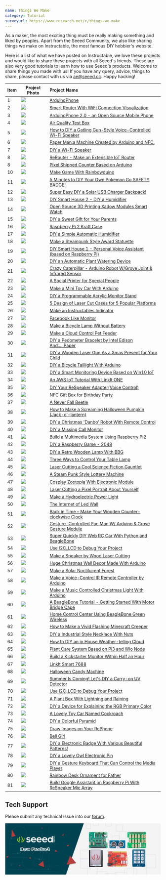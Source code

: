 ```yaml
---
name: Things We Make
category: Tutorial
surveyurl: https://www.research.net/r/things-we-make
---
```


As a maker, the most exciting thing must be really making something and liked by peoples. Apart from the Seeed Community, we also like sharing things we make on Instructable, the most famous DIY hobbier's website.

Here is a list of what we have posted on Instructable, we love these projects and would like to share these projects with all Seeed's friends. These are also very good tutorials to learn how to use Seeed's products. Welcome to share things you made with us! If you have any query, advice, things to share, please contact with us via ae@seeed.cc. Happy hacking!

|Item|Project Photo|Project Name|
|---|---|:---|
|1|![](https://cdn.instructables.com/FB8/OHIG/HJ6053CU/FB8OHIGHJ6053CU.RECTANGLE1.jpg)|[ArduinoPhone](http://www.instructables.com/id/ArduinoPhone/)|
|2|![](https://cdn.instructables.com/FEN/IX6N/ILV8KTYG/FENIX6NILV8KTYG.RECTANGLE1.jpg)|[Smart Router With WiFi Connection Visualization](http://www.instructables.com/id/Make-a-Colorful-Smart-Router/)|
|3|![](https://cdn.instructables.com/FAZ/C61J/IJUAFIE8/FAZC61JIJUAFIE8.RECTANGLE1.jpg)|[ArduinoPhone 2.0 - an Open Source Mobile Phone](http://www.instructables.com/id/ArduinoPhone-20-an-Open-Source-Mobile-Phone-Based-/)|
|4|![](https://cdn.instructables.com/F1F/DBOS/HIZDATR0/F1FDBOSHIZDATR0.RECTANGLE1.jpg)|[Air Quality Test Box](http://www.instructables.com/id/Air-Quality-Test-Box/)|
|5|![](https://cdn.instructables.com/FJJ/9AUU/IST5LXOH/FJJ9AUUIST5LXOH.RECTANGLE1.jpg)|[How to DIY a Gatling Gun-Style Voice-Controlled Wi-Fi Speaker](http://www.instructables.com/id/How-to-DIY-a-Gatling-Gun-Style-Voice-Controlled-Wi-1/)|
|6|![](https://cdn.instructables.com/F5R/Q4U8/HJKBJLYH/F5RQ4U8HJKBJLYH.RECTANGLE1.jpg)|[Paper Man:a Machine Created by Arduino and NFC.](http://www.instructables.com/id/Paper-Man-a-machine-created-by-Arduino-and-NFC/)|
|7|![](https://cdn.instructables.com/F1V/MG81/II0K6DBF/F1VMG81II0K6DBF.RECTANGLE1.jpg)|[DIY a Wi-Fi Speaker](http://www.instructables.com/id/DIY-a-Wi-Fi-Speaker/)|
|8|![](https://cdn.instructables.com/FKO/8TDE/IPIYQBAM/FKO8TDEIPIYQBAM.RECTANGLE1.jpg)|[ReRouter - Make an Extensible IoT Router](http://www.instructables.com/id/ReRouter-Make-an-Extensible-IoT-Router/)|
|8|![](https://cdn.instructables.com/F30/G8A9/HMNNF54S/F30G8A9HMNNF54S.RECTANGLE1.jpg)|[Pixel Shipped Counter Based on Arduino](http://www.instructables.com/id/Pixel-Shipped-Counter/)|
|10|![](https://cdn.instructables.com/FU0/39WS/HJGE2757/FU039WSHJGE2757.RECTANGLE1.jpg)|[Make Game With Rainbowduino](http://www.instructables.com/id/Make-Game-with-Rainbowduino/)|
|11|![](https://cdn.instructables.com/FZ6/A6DL/IQLHWV13/FZ6A6DLIQLHWV13.RECTANGLE1.jpg)|[5 Minutes to DIY Your Own Pokemon Go SAFETY BADGE!](http://www.instructables.com/id/5-Minutes-to-DIY-Your-Own-Pokemon-Go-SAFETY-BADGE/)|
|12|![](https://cdn.instructables.com/FPE/5CE2/IOBOZBFG/FPE5CE2IOBOZBFG.RECTANGLE1.jpg)|[Super Easy DIY a Solar USB Charger Backpack!](http://www.instructables.com/id/Super-Easy-DIY-a-Solar-USB-Charger-Backpack/)|
|13|![](https://cdn.instructables.com/FZN/9ZLD/IRO1EKQN/FZN9ZLDIRO1EKQN.RECTANGLE1.jpg)|[DIY Smart House 2 - DIY a Humidifier](http://www.instructables.com/id/DIY-Smart-House-2-DIY-a-Humidifier/)|
|14|![](https://cdn.instructables.com/FAV/LANO/HWAFSWET/FAVLANOHWAFSWET.RECTANGLE1.jpg)|[Open Source 3D Printing Xadow Modules Smart Watch](http://www.instructables.com/id/Xadow-Smart-Watch/)|
|15|![](https://cdn.instructables.com/FF7/8FIO/IICCSSOD/FF78FIOIICCSSOD.RECTANGLE1.jpg)|[DIY a Sweet Gift for Your Parents](http://www.instructables.com/id/DIY-a-Sweet-Gift-for-Your-Parents/)|
|16|![](https://cdn.instructables.com/F3Z/LBQI/IBM278G3/F3ZLBQIIBM278G3.RECTANGLE1.jpg)|[Raspberry Pi 2 Kraft Case](http://www.instructables.com/id/Raspberry-Pi-2-Kraft-Case/)|
|17|![](https://cdn.instructables.com/F7N/KTIR/IIRPIDC2/F7NKTIRIIRPIDC2.RECTANGLE1.jpg)|[DIY a Simple Automatic Humidifier](http://www.instructables.com/id/DIY-a-Simple-Automatic-Humidifier/)|
|18|![](https://cdn.instructables.com/F02/N03G/ILV7YDRO/F02N03GILV7YDRO.RECTANGLE1.jpg)|[Make a Steampunk Style Award Statuette](http://www.instructables.com/id/Make-a-Steam-Punk-Style-Cup/)|
|19|![](https://cdn.instructables.com/FDW/E2H1/IRF7UAEC/FDWE2H1IRF7UAEC.RECTANGLE1.jpg)|[DIY Smart House 1 - Personal Voice Assistant (based on Raspberry Pi)](http://www.instructables.com/id/DIY-Smart-House-1-Personal-Voice-Assistant-based-o/)|
|20|![](https://cdn.instructables.com/F9U/FPTK/II0MCWQM/F9UFPTKII0MCWQM.RECTANGLE1.jpg)|[DIY an Automatic Plant Watering Device](http://www.instructables.com/id/DIY-an-Automatic-Plant-Watering-Device/)|
|21|![](https://cdn.instructables.com/FJN/Z5OW/ILL7W97C/FJNZ5OWILL7W97C.RECTANGLE1.jpg)|[Crazy Caterpillar - Arduino Robot W/Grove Joint & Infrared Sensor](http://www.instructables.com/id/Crazy-Caterpillar-an-Arduino-Robot/)|
|22|![](https://cdn.instructables.com/FRN/UUJ7/IRXT0RUO/FRNUUJ7IRXT0RUO.RECTANGLE1.jpg)|[A Social Printer for Special People](http://www.instructables.com/id/A-Social-Artifact-for-Special-People/)|
|23|![](https://cdn.instructables.com/FJ1/ZCR7/IEOP0AUK/FJ1ZCR7IEOP0AUK.RECTANGLE1.jpg)|[Make a Mini Toy Car With Arduino](http://www.instructables.com/id/Make-a-mini-toy-car-with-Arduino/)|
|24|![](https://cdn.instructables.com/FKQ/3NON/IOVPQ1DF/FKQ3NONIOVPQ1DF.RECTANGLE1.jpg)|[DIY a Programmable Acrylic Monitor Stand](http://www.instructables.com/id/DIY-a-Programmable-Acrylic-Monitor-Stand/)|
|25|![](https://cdn.instructables.com/FCB/UB8I/IOT2U7QW/FCBUB8IIOT2U7QW.RECTANGLE1.jpg)|[5 Design of Laser Cut Cases for 5 Popular Platforms](http://www.instructables.com/id/5-Design-of-Laser-Cut-Cases-for-5-Popular-Platform/)|
|26|![](https://cdn.instructables.com/FVP/3C61/IFLC5MYH/FVP3C61IFLC5MYH.RECTANGLE1.jpg)|[Make an Instructables Indicator](http://www.instructables.com/id/Make-a-Instructables-Indicator/)|
|27|![](https://cdn.instructables.com/FV1/2BS9/IHRLDPEJ/FV12BS9IHRLDPEJ.RECTANGLE1.jpg)|[Facebook Like Monitor](http://www.instructables.com/id/Facebook-Like-Monitor/)|
|28|![](https://cdn.instructables.com/FQ2/6I4V/IQJGB09D/FQ26I4VIQJGB09D.RECTANGLE1.jpg)|[Make  a Bicycle Lamp Without Battery](http://www.instructables.com/id/Make-a-Bicycle-Lamp-Without-Battery/)|
|29|![](https://cdn.instructables.com/FON/MLJN/IHQJZKPJ/FONMLJNIHQJZKPJ.RECTANGLE1.jpg)|[Make a Cloud Control Pet Feeder](http://www.instructables.com/id/Make-an-Cloud-Control-Pet-Feeder/)|
|30|![](https://cdn.instructables.com/FDS/J2NH/IOD6JZA5/FDSJ2NHIOD6JZA5.RECTANGLE1.jpg)|[DIY a Pedometer Bracelet by Intel Edison And.....Paper](http://www.instructables.com/id/DIY-a-Pedometer-Bracelet-by-Intel-Edison-AndPaper/)|
|31|![](https://cdn.instructables.com/FDB/W133/IVO7QK0R/FDBW133IVO7QK0R.RECTANGLE1.jpg)|[DIY a Wooden Laser Gun As a Xmas Present for Your Child](http://www.instructables.com/id/DIY-a-Wooden-Laser-Gun-As-a-Xmas-Present-for-Your-/)|
|32|![](https://cdn.instructables.com/FNL/3O1V/ID2XER6M/FNL3O1VID2XER6M.RECTANGLE1.jpg)|[DIY a Bicycle Taillight With Arduino](http://www.instructables.com/id/DIY-a-Bicycle-Taillight-with-Arduino/)|
|33|![](https://cdn.instructables.com/FO6/PJI6/INUV3P57/FO6PJI6INUV3P57.RECTANGLE1.jpg)|[DIY a Smart Monitoring Device Based on Win10 IoT](http://www.instructables.com/id/DIY-a-Smart-Monitoring-Device-Based-on-Win10-IoT/)|
|34|![](https://cdn.instructables.com/FJO/QLOS/IJYURBRO/FJOQLOSIJYURBRO.RECTANGLE1.jpg)|[An AWS IoT Tutorial With LinkIt ONE](http://www.instructables.com/id/An-AWS-IoT-Tutorial-With-LinkIt-ONE/)|
|35|![](https://cdn.instructables.com/FAI/HU9R/ITW326BV/FAIHU9RITW326BV.RECTANGLE1.jpg)|[DIY Your ReSpeaker Adapter(Voice Control)](http://www.instructables.com/id/DIY-Your-ReSpeaker-AdapterVoice-Control/)|
|36|![](https://cdn.instructables.com/FWD/BAVB/ILJQBN62/FWDBAVBILJQBN62.RECTANGLE1.jpg)|[NFC Gift Box for Birthday Party](http://www.instructables.com/id/NFC-enable-Gift-Box-for-Birthday-Party/)|
|37|![](https://cdn.instructables.com/FWX/4ITT/IEKJ04PT/FWX4ITTIEKJ04PT.RECTANGLE1.jpg)|[A Never Fall Beetle](http://www.instructables.com/id/A-Never-Fall-Beetle/)|
|38|![](https://cdn.instructables.com/FHB/JKWS/ITW38L17/FHBJKWSITW38L17.RECTANGLE1.jpg)|[How to Make a Screaming Halloween Pumpkin (Jack-o'-lantern)](http://www.instructables.com/id/How-to-Make-a-Screaming-Halloween-Pumpkin-Jack-o-l/)|
|39|![](https://cdn.instructables.com/FBP/JHT4/IVO5F3Q7/FBPJHT4IVO5F3Q7.RECTANGLE1.jpg)|[DIY a Christmas 'Danbo' Robot With Remote Control](http://www.instructables.com/id/DIY-a-Christmas-Danbo-Robot-With-Remote-Control/)|
|40|![](https://cdn.instructables.com/F92/VQGL/IHP90M90/F92VQGLIHP90M90.RECTANGLE1.jpg)|[DIY a Missing Call Monitor](http://www.instructables.com/id/DIY-a-Missing-Call-Monitor/)|
|41|![](https://cdn.instructables.com/FQP/NYY4/IJ0A6WRK/FQPNYY4IJ0A6WRK.RECTANGLE1.jpg)|[Build a Multimedia System Using Raspberry Pi2](http://www.instructables.com/id/Build-a-Multimedia-System-Using-Raspberry-Pi2/)|
|42|![](https://cdn.instructables.com/FCX/2SRT/IVA4TGYB/FCX2SRTIVA4TGYB.RECTANGLE1.jpg)|[DIY a Raspberry Game - 2048](http://www.instructables.com/id/DIY-a-Raspberry-Game-2048/)|
|43|![](https://cdn.instructables.com/FOE/72DP/IEGXXMJ2/FOE72DPIEGXXMJ2.RECTANGLE1.jpg)|[DIY a Retro Wooden Lamp With BBG](http://www.instructables.com/id/DIY-a-Retro-Wooden-Lamp-with-BBG/)|
|44|![](https://cdn.instructables.com/F4P/IJ5L/IHTEYEBD/F4PIJ5LIHTEYEBD.RECTANGLE1.jpg)|[Three Ways to Control Your Table Lamp](http://www.instructables.com/id/Three-ways-to-control-your-table-lamp/)|
|45|![](https://cdn.instructables.com/F9V/2PAE/IZ4UA51Z/F9V2PAEIZ4UA51Z.RECTANGLE1.jpg)|[Laser Cutting a Cool Science Fiction Gauntlet](http://www.instructables.com/id/Laser-Cutting-a-Cool-Science-Fiction-Gauntlet/)|
|46|![](https://cdn.instructables.com/FAF/TOAK/IKPS98ND/FAFTOAKIKPS98ND.RECTANGLE1.jpg)|[A Steam Punk Style Lottery Machine](http://www.instructables.com/id/A-Stream-Punk-Style-Lottery-Machine/)|
|47|![](https://cdn.instructables.com/F20/ONGO/IMM95DEY/F20ONGOIMM95DEY.RECTANGLE1.jpg)|[Cosplay Zootopia With Electronic Module](http://www.instructables.com/id/Cosplay-Zootopia-With-Electronic-Module/)|
|48|![](https://cdn.instructables.com/F6J/LSEL/IPR6YP85/F6JLSELIPR6YP85.RECTANGLE1.jpg)|[Laser Cutting a Pixel Portrait About Yourself](http://www.instructables.com/id/Laser-Cutting-a-Pixel-Portrait-About-Yourself/)|
|49|![](https://cdn.instructables.com/F87/5FSG/INKX26OE/F875FSGINKX26OE.RECTANGLE1.jpg)|[Make a Hydroelectric Power Light](http://www.instructables.com/id/Make-a-Hydroelectric-Power-Light/)|
|50|![](https://cdn.instructables.com/FBR/F7PZ/IOLUBMWJ/FBRF7PZIOLUBMWJ.RECTANGLE1.jpg)|[The Internet of Led Wall](http://www.instructables.com/id/The-Internet-of-Led-Wall-1/)|
|51|![](https://cdn.instructables.com/FE3/WQS9/IGHVA5IJ/FE3WQS9IGHVA5IJ.RECTANGLE1.jpg)|[Back in Time – Make Your Wooden Counter-clockwise Clock](http://www.instructables.com/id/Back-in-Time-Make-your-wooden-counter-clockwise-cl/)|
|52|![](https://cdn.instructables.com/FIK/KM9W/ILCHJ9NY/FIKKM9WILCHJ9NY.RECTANGLE1.jpg)|[Gesture-Controlled Pac Man W/ Arduino & Grove Gesture Module](http://www.instructables.com/id/Pac-Man-an-Arduino-Game/)|
|53|![](https://cdn.instructables.com/F0U/PNPQ/IUSLYGRU/F0UPNPQIUSLYGRU.RECTANGLE1.jpg)|[Super Quickly DIY Web RC Car With Python and BeagleBone](http://www.instructables.com/id/Super-Quickly-DIY-Web-RC-Car-With-Python-and-Beagl/)|
|54|![](https://cdn.instructables.com/F1D/U82H/ID0PQXFD/F1DU82HID0PQXFD.RECTANGLE1.jpg)|[Use I2C_LCD to Debug Your Project](http://www.instructables.com/id/Use-I2CLCD-to-debug-your-project/)|
|55|![](https://cdn.instructables.com/FJJ/ISMK/IT7XFY7T/FJJISMKIT7XFY7T.RECTANGLE1.jpg)|[Make a Speaker by Wood Laser Cutting](http://www.instructables.com/id/Make-a-Speaker-by-Wood-Laser-Cutting/)|
|56|![](https://cdn.instructables.com/FZH/H40B/IHYQM22W/FZHH40BIHYQM22W.RECTANGLE1.jpg)|[Huge Christmas Wall Decor Made With Arduino](http://www.instructables.com/id/Huge-Christmas-Wall-Decor-Made-With-Arduino/)|
|57|![](https://cdn.instructables.com/F3X/KQKE/IP49UA4U/F3XKQKEIP49UA4U.RECTANGLE1.jpg)|[Make a Solar Noctilucent Forest](http://www.instructables.com/id/Make-a-Solar-Noctilucent-Forest/)|
|58|![](https://cdn.instructables.com/F6F/23KY/IT9CWIXP/F6F23KYIT9CWIXP.RECTANGLE1.jpg)|[Make a Voice-Control IR Remote Controller by Arduino](http://www.instructables.com/id/Make-a-Voice-Control-IR-Remote-Controller-by-Ardui/)|
|59|![](https://cdn.instructables.com/FHR/9JM1/IWH3BOT8/FHR9JM1IWH3BOT8.RECTANGLE1.jpg)|[Make a Music Controlled Christmas Light With Arduino](http://www.instructables.com/id/Make-a-Music-Controlled-Christmas-Light-With-Ardui/)|
|60|![](https://cdn.instructables.com/FY9/68FK/IJQOBQG0/FY968FKIJQOBQG0.RECTANGLE1.jpg)|[A BeagleBone Tutorial - Getting Started With Motor Bridge Cape](http://www.instructables.com/id/A-BeagleBone-Tutorial-Getting-Started-With-Motor-B/)|
|61|![](https://cdn.instructables.com/FIP/NLL7/IOSP8D5Z/FIPNLL7IOSP8D5Z.RECTANGLE1.jpg)|[Home Control Center Using BeagleBone Green Wireless](http://www.instructables.com/id/Home-Control-Center-Using-BeagleBone-Green-Wireles/)|
|62|![](https://cdn.instructables.com/FP1/23LW/ITW3A4XT/FP123LWITW3A4XT.RECTANGLE1.jpg)|[How to Make a Vivid Flashing Minecraft Creeper](http://www.instructables.com/id/How-to-Make-a-Vivid-Flashing-Minecraft-Creeper/)|
|63|![](https://cdn.instructables.com/F6Y/PRXT/IRXTJOG7/F6YPRXTIRXTJOG7.RECTANGLE1.jpg)|[DIY a Industrial Style Necklace With Nuts](http://www.instructables.com/id/DIY-a-Industrial-Style-Necklace-With-Nuts/)|
|64|![](https://cdn.instructables.com/F24/JNCK/IT0S71QO/F24JNCKIT0S71QO.RECTANGLE1.jpg)|[How to DIY an in House Weather-telling Cloud](http://www.instructables.com/id/How-to-DIY-an-in-House-Weather-telling-Cloud/)|
|65|![](https://cdn.instructables.com/F0V/AQPH/IP08UAK0/F0VAQPHIP08UAK0.RECTANGLE1.jpg)|[Plant Care System Based on Pi3 and Wio Node](http://www.instructables.com/id/Plant-Care-System-Based-on-Pi3-and-Wio-Node/)|
|66|![](https://cdn.instructables.com/F4O/82WR/IHP4JWJP/F4O82WRIHP4JWJP.RECTANGLE1.jpg)|[Build a Kickstarter Monitor Within Half an Hour](http://www.instructables.com/id/Build-a-Kickstarter-Indicator-within-half-an-hour/)|
|67|![](https://cdn.instructables.com/FDQ/40GB/IL260TKB/FDQ40GBIL260TKB.RECTANGLE1.jpg)|[LinkIt Smart 7688](http://www.instructables.com/id/LinkIt-Smart-7688/)|
|68|![](https://cdn.instructables.com/FE4/FDUZ/IT9PPGW4/FE4FDUZIT9PPGW4.RECTANGLE1.jpg)|[Halloween Candy Machine](http://www.instructables.com/id/Halloween-Candy-Machine/)|
|69|![](https://cdn.instructables.com/FIP/J5YO/IPOA5P2V/FIPJ5YOIPOA5P2V.RECTANGLE1.jpg)|[Summer Is Coming! Let's DIY a Carry-on UV Detector](http://www.instructables.com/id/Summer-Is-Coming-Lets-DIY-a-Carry-on-UV-Detector/)|
|70|![](https://cdn.instructables.com/FHX/UE11/IP1H1ITA/FHXUE11IP1H1ITA.RECTANGLE1.jpg)|[Use I2C_LCD to Debug Your Project](http://www.instructables.com/id/Use-I2CLCD-to-Debug-Your-Project-1/)|
|71|![](https://cdn.instructables.com/FJ0/EUUA/ICX7LZ31/FJ0EUUAICX7LZ31.RECTANGLE1.jpg)|[A Plant Box With Lightning and Raining](http://www.instructables.com/id/A-Plant-Box-with-Lighting/)|
|72|![](https://cdn.instructables.com/FJM/KYYA/ILJWFN4P/FJMKYYAILJWFN4P.RECTANGLE1.jpg)|[DIY a Device for Explaining the RGB Primary Color](http://www.instructables.com/id/DIY-a-Device-for-Explaining-the-RGB-Primary-Color/)|
|73|![](https://cdn.instructables.com/FG7/MF2J/IESTUT8V/FG7MF2JIESTUT8V.RECTANGLE1.jpg)|[A Lovely Toy Car Named Cockroach](http://www.instructables.com/id/A-lovely-toy-car-named-Cockroach/)|
|74|![](https://cdn.instructables.com/F5X/KJOK/IGL6G4PZ/F5XKJOKIGL6G4PZ.RECTANGLE1.jpg)|[DIY a Colorful Pyramid](http://www.instructables.com/id/DIY-a-colorful-pyramid/)|
|75|![](https://cdn.instructables.com/F95/X5SO/IMGJDOAR/F95X5SOIMGJDOAR.RECTANGLE1.jpg)|[Draw Images on Your RePhone](http://www.instructables.com/id/Draw-Images-on-Your-RePhone/)|
|76|![](https://cdn.instructables.com/F73/VJJP/IJNM48UB/F73VJJPIJNM48UB.RECTANGLE1.jpg)|[Bell Girl](http://www.instructables.com/id/Bell-Girl/)|
|77|![](https://cdn.instructables.com/FST/CKIN/IVO7SHX8/FSTCKINIVO7SHX8.RECTANGLE1.jpg)|[DIY a Electronic Badge With Various Beautiful Patterns!](http://www.instructables.com/id/How-to-Draw-a-Pattern-on-a-PCB-Board-and-Manufactu/)|
|78|![](https://cdn.instructables.com/F3J/8XP3/IH2BQWCD/F3J8XP3IH2BQWCD.RECTANGLE1.jpg)|[DIY a Lovely Owl Electronic Pin](http://www.instructables.com/id/DIY-a-lovely-owl-electronic-pin/)|
|79|![](https://cdn.instructables.com/FA3/2ONP/J1MEWSF5/FA32ONPJ1MEWSF5.RECTANGLE1.jpg)|[DIY a Gesture Keyboard That Can Control the Media Player](http://www.instructables.com/id/DIY-a-Gesture-Keyboard-That-Can-Control-the-Media-/)|
|80|![](https://cdn.instructables.com/F2B/L1CF/IPMUM78C/F2BL1CFIPMUM78C.RECTANGLE1.jpg)|[Rainbow Desk Ornament for Father](http://www.instructables.com/id/Rainbow-WordHappy-Fathers-Day/)|
|81|![](https://cdn.instructables.com/FN7/G8H0/J4IPUJ8G/FN7G8H0J4IPUJ8G.RECTANGLE1.jpg)|[Build Google Assistant on Raspberry Pi With ReSpeaker Mic Array](http://www.instructables.com/id/Build-Google-Assistant-on-Raspberry-Pi-With-ReSpea/)|

## Tech Support
Please submit any technical issue into our [forum](http://forum.seeedstudio.com/). <br /><p style="text-align:center"><a href="https://www.seeedstudio.com/act-4.html?utm_source=wiki&utm_medium=wikibanner&utm_campaign=newproducts" target="_blank"><img src="https://github.com/SeeedDocument/Wiki_Banner/raw/master/new_product.jpg" /></a></p>